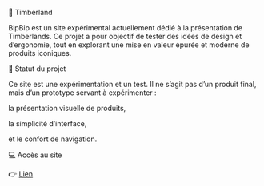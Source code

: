 👟 Timberland

BipBip est un site expérimental actuellement dédié à la présentation de Timberlands.
Ce projet a pour objectif de tester des idées de design et d’ergonomie, tout en explorant une mise en valeur épurée et moderne de produits iconiques.

🧪 Statut du projet

Ce site est une expérimentation et un test.
Il ne s’agit pas d’un produit final, mais d’un prototype servant à expérimenter :

la présentation visuelle de produits,

la simplicité d’interface,

et le confort de navigation.

💻 Accès au site

👉 [Lien](https://timberlands.netlify.app/)
